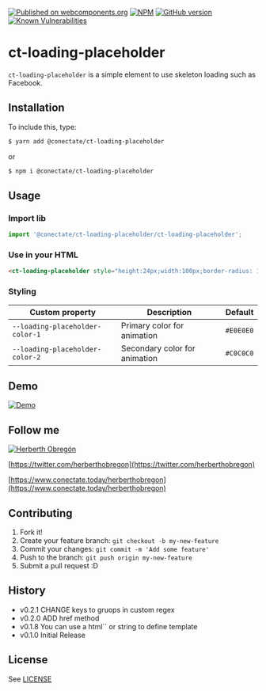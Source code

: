 [![Published on webcomponents.org](https://img.shields.io/badge/webcomponents.org-published-blue.svg)](https://www.webcomponents.org/element/@conectate/ct-loading-placeholder)
[![NPM](https://badge.fury.io/js/%40conectate%2Fct-loading-placeholder.svg)](https://badge.fury.io/js/%40conectate%2Fct-loading-placeholder.svg)
[![GitHub version](https://badge.fury.io/gh/conectate%2Fct-loading-placeholder.svg)](https://badge.fury.io/gh/conectate%2Fct-loading-placeholder)
[![Known Vulnerabilities](https://snyk.io/test/github/conectate/ct-loading-placeholder/badge.svg?targetFile=package.json)](https://snyk.io/test/github/conectate/ct-loading-placeholder?targetFile=package.json)

# ct-loading-placeholder

`ct-loading-placeholder` is a simple element to use skeleton loading such as Facebook.

## Installation

To include this, type:

```sh
$ yarn add @conectate/ct-loading-placeholder
```
or
```sh
$ npm i @conectate/ct-loading-placeholder
```

## Usage

### Import lib

```javascript
import '@conectate/ct-loading-placeholder/ct-loading-placeholder';
```

### Use in your HTML
```html
<ct-loading-placeholder style="height:24px;width:100px;border-radius: 16px;"></ct-loading-placeholder>
```

### Styling

Custom property | Description | Default
----------------|-------------|---------
`--loading-placeholder-color-1` | Primary color for animation | `#E0E0E0`
`--loading-placeholder-color-2` | Secondary color for animation | `#C0C0C0`

## Demo

[![Demo](https://raw.githubusercontent.com/Conectate/ct-loading-placeholder/master/demo/ct-loading-placeholder.gif)](https://raw.githubusercontent.com/Conectate/ct-loading-placeholder/master/demo/ct-loading-placeholder.gif)


## Follow me
[![Herberth Obregón](https://drive.google.com/uc?export=view&id=1HyA8xOr3EqAjruZa4ldX2wptfD9mDclw)](https://twitter.com/herberthobregon)

[https://twitter.com/herberthobregon](https://twitter.com/herberthobregon)

[https://www.conectate.today/herberthobregon](https://www.conectate.today/herberthobregon)

## Contributing

1. Fork it!
2. Create your feature branch: `git checkout -b my-new-feature`
3. Commit your changes: `git commit -m 'Add some feature'`
4. Push to the branch: `git push origin my-new-feature`
5. Submit a pull request :D

## History
- v0.2.1 CHANGE keys to gruops in custom regex
- v0.2.0 ADD href method
- v0.1.8 You can use a html`` or string to define template
- v0.1.0 Initial Release

## License

See [LICENSE](/LICENSE)